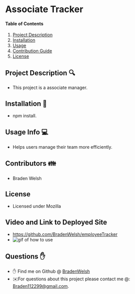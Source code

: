 # Associate Tracker

#### Table of Contents
1. [Project Description](#project-description)
2. [Installation](#install)
3. [Usage](#usage)
4. [Contribution Guide](#contributions)
5. [License](#license)

## Project Description 🔍
* This project is a associate manager.

## Installation 💾
* npm install.

## Usage Info 💻
* Helps users manage their team more efficiently.

## Contributors 👪
* Braden Welsh

## License
* Licensed under Mozilla

## Video and Link to Deployed Site
* <a href="https://github.com/BradenWelsh/employeeTracker" rel="nofollow">https://github.com/BradenWelsh/employeeTracker</a>
* <img src="/img/gif.gif" alt="gif of how to use">

## Questions ✋
* ✋ Find me on Github @ [BradenWelsh](http://github.com/BradenWelsh)
* ✉️For questions about this project please contact me @: Braden112299@gmail.com.